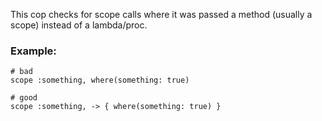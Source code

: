 This cop checks for scope calls where it was passed
a method (usually a scope) instead of a lambda/proc.

### Example:

    # bad
    scope :something, where(something: true)

    # good
    scope :something, -> { where(something: true) }